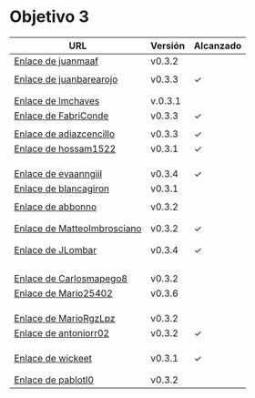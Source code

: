 # Objetivo 3


| URL                                                                                               | Versión | Alcanzado |
|---------------------------------------------------------------------------------------------------|---------|-----------|
| [Enlace de juanmaaf](https://github.com/juanmaaf/MoneyController/pull/13)                         | v0.3.2  |           |
| <!-- Enlace de giorgiogiovanni -->                                                                |         |           |
| [Enlace de juanbarearojo](https://github.com/juanbarearojo/privateChef/pull/21)                   | v0.3.3  | ✓         |
| <!-- Enlace de sweetiepitie -->                                                                   |         |           |
| <!-- Enlace de jacarmona364 -->                                                                   |         |           |
|[ Enlace de lmchaves](https://github.com/lmchaves/OrganizarTaller/pull/23)                         | v.0.3.1 |           |
| [Enlace de FabriConde](https://github.com/FabriConde/CLIMB-VR/pull/14)                            | v0.3.3  | ✓         |
| <!-- Enlace de FerniCuesta -->                                                                    |         |           |
| [Enlace de adiazcencillo](https://github.com/adiazcencillo/GranadaInfo/pull/22)                   | v0.3.3  | ✓         |
| [Enlace de hossam1522](https://github.com/hossam1522/ModaTrack/pull/17)                           | v0.3.1  | ✓         |
| <!-- Enlace de clara99gf -->                                                                      |         |           |
| <!-- Enlace de Antoniogm03 -->                                                                    |         |           |
| <!-- Enlace de SantiGarvin -->                                                                    |         |           |
| [Enlace de evaanngiil](https://github.com/evaanngiil/WishfulGiving/pull/19)                       | v0.3.4  |   ✓          
| [Enlace de blancagiron](https://github.com/blancagiron/SeguraSenior/pull/19)                      | v0.3.1  |           |
| <!-- Enlace de GaelGoncalba -->                                                                   |         |           |
| [Enlace de abbonno](https://github.com/abbonno/healthScheduler/pull/15)                           | v0.3.2  |           |
| <!-- Enlace de oscargr-ugr -->                                                                    |         |           |
| <!-- Enlace de davidgutierrezperez -->                                                            |         |           |
| [Enlace de MatteoImbrosciano](https://github.com/MatteoImbrosciano/Medication-Management/pull/15) | v0.3.2  | ✓         |
| <!-- Enlace de Katakuri00 -->                                                                     |         |           |
| <!-- Enlace de MCL-2024 -->                                                                       |         |           |
| [Enlace de JLombar](https://github.com/JLombar/HorariosAutomatricula/pull/15)                     | v0.3.4  | ✓         |
| <!-- Enlace de joselopez10014 -->                                                                 |         |           |
| <!-- Enlace de mmnuria -->                                                                        |         |           |
| <!-- Enlace de M S C -->                                                                          |         |           |
| <!-- Enlace de javiernavacapa -->                                                                 |         |           |
| [Enlace de Carlosmapego8](https://github.com/Carlosmapego8/GoMountain/pull/16)                    | v0.3.2  |           |
| [Enlace de Mario25402](https://github.com/Mario25402/AskETSIIT/pull/24)                           | v0.3.6  |           |
| <!-- Enlace de Pablorc7 -->                                                                       |         |           |
| <!-- Enlace de mrh117 -->                                                                         |         |           |
| <!-- Enlace de LuRDR -->                                                                          |         |           |
| [Enlace de MarioRgzLpz](https://github.com/MarioRgzLpz/ArbitrageBets/pull/18)                     | v0.3.2  |           |
| [Enlace de antoniorr02](https://github.com/antoniorr02/MenuConsulter/pull/15)                     | v0.3.2  | ✓         |
| <!-- Enlace de alvarorcs2002 -->                                                                  |         |           |
| <!-- Enlace de eigenric -->                                                                       |         |           |
| <!-- Enlace de enger2003 -->                                                                      |         |           |
| [Enlace de wickeet](https://github.com/wickeet/Tripoli/pull/15)                                   | v0.3.1  |    ✓        |
| <!-- Enlace de ChinChainis -->                                                                    |         |           |
| <!-- Enlace de anavaln -->                                                                        |         |           |
| [Enlace de pablotl0 ](https://github.com/pablotl0/EnviroTrack/pull/18)                            | v0.3.2  |           |
